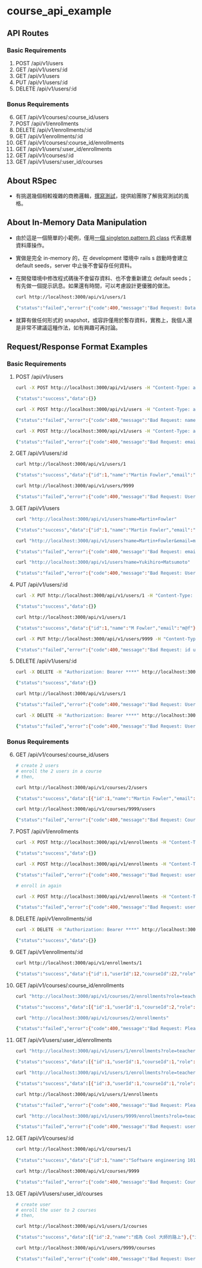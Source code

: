 # course_api_example

## API Routes

### Basic Requirements

1. POST /api/v1/users
1. GET 	/api/v1/users/:id
1. GET 	/api/v1/users
1. PUT 	/api/v1/users/:id
1. DELETE /api/v1/users/:id

### Bonus Requirements

6. GET 	/api/v1/courses/:course_id/users
6. POST  /api/v1/enrollments
6. DELETE  /api/v1/enrollments/:id
6. GET 	/api/v1/enrollments/:id
6. GET 	/api/v1/courses/:course_id/enrollments
6. GET 	/api/v1/users/:user_id/enrollments
6. GET 	/api/v1/courses/:id
6. GET 	/api/v1/users/:user_id/courses

## About RSpec

- 有挑選幾個相較複雜的商務邏輯，[撰寫測試](spec)，提供給團隊了解我寫測試的風格。

## About In-Memory Data Manipulation

- 由於這是一個簡單的小範例，僅用[一個 singleton pattern 的 class](lib/dataset/base.rb) 代表底層資料庫操作。
- 實做是完全 in-memory 的，在 development 環境中 rails s 啟動時會建立 default seeds，server 中止後不會留存任何資料。
- 在開發環境中修改程式碼後不會留存資料、也不會重新建立 default seeds；有先做一個提示訊息。如果還有時間，可以考慮設計更優雅的做法。

    ```zsh
    curl http://localhost:3000/api/v1/users/1

    {"status":"failed","error":{"code":400,"message":"Bad Request: Dataset is not set up. Please restart Rails app."}}
    ```
- 就算有做任何形式的 snapshot，或容許僅用於暫存資料，實務上，我個人還是非常不建議這種作法，如有興趣可再討論。


## Request/Response Format Examples

### Basic Requirements

1. POST /api/v1/users
    ```zsh
    curl -X POST http://localhost:3000/api/v1/users -H "Content-Type: application/json" -H "Authorization: Bearer ****" -d '{ "name": "Martin Fowler", "email": "m@f"}'

    {"status":"success","data":{}}
    ```
    ```zsh
    curl -X POST http://localhost:3000/api/v1/users -H "Content-Type: application/json" -H "Authorization: Bearer ****" -d '{ "name": "Martin Fowler", "email": "m@f"}'

    {"status":"failed","error":{"code":400,"message":"Bad Request: name 'Martin Fowler' is used. email 'm@f' is used"}}
    ```

    ```zsh
    curl -X POST http://localhost:3000/api/v1/users -H "Content-Type: application/json" -H "Authorization: Bearer ****" -d '{ "name": "Sandi Metz", "email": "sd@mt"}'

    {"status":"failed","error":{"code":400,"message":"Bad Request: email format should match /^S@S$/"}}
    ```

1. GET 	/api/v1/users/:id
    ```zsh
    curl http://localhost:3000/api/v1/users/1

    {"status":"success","data":{"id":1,"name":"Martin Fowler","email":"m@f"}}
    ```
    ```zsh
    curl http://localhost:3000/api/v1/users/9999

    {"status":"failed","error":{"code":400,"message":"Bad Request: User not found"}}
    ```
1. GET 	/api/v1/users
    ```zsh
    curl "http://localhost:3000/api/v1/users?name=Martin+Fowler"

    {"status":"success","data":{"id":1,"name":"Martin Fowler","email":"m@f"}}
    ```
    ```zsh
    curl "http://localhost:3000/api/v1/users?name=Martin+Fowler&email=mt@f"

    {"status":"failed","error":{"code":400,"message":"Bad Request: email format should match /^S@S$/"}}
    ```
    ```zsh
    curl "http://localhost:3000/api/v1/users?name=Yukihiro+Matsumoto"

    {"status":"failed","error":{"code":400,"message":"Bad Request: User not found"}}
    ```
1. PUT 	/api/v1/users/:id
    ```zsh
    curl -X PUT http://localhost:3000/api/v1/users/1 -H "Content-Type: application/json" -H "Authorization: Bearer ****"  -d '{"name": "M Fowler"}'

    {"status":"success","data":{}}

    curl http://localhost:3000/api/v1/users/1

    {"status":"success","data":{"id":1,"name":"M Fowler","email":"m@f"}}
    ```
    ```zsh
    curl -X PUT http://localhost:3000/api/v1/users/9999 -H "Content-Type: application/json"-H "Authorization: Bearer ****" -d '{"name": "M Fowler", "email": "m@fl"}'

    {"status":"failed","error":{"code":400,"message":"Bad Request: id user not found. name 'M Fowler' is used. email format should match /^S@S$/"}}
    ```
1. DELETE /api/v1/users/:id
    ```zsh
    curl -X DELETE -H "Authorization: Bearer ****" http://localhost:3000/api/v1/users/1

    {"status":"success","data":{}}

    curl http://localhost:3000/api/v1/users/1

    {"status":"failed","error":{"code":400,"message":"Bad Request: User not found"}}
    ```
    ```zsh
    curl -X DELETE -H "Authorization: Bearer ****" http://localhost:3000/api/v1/users/9999

    {"status":"failed","error":{"code":400,"message":"Bad Request: User not found"}}
    ```

### Bonus Requirements

6. GET 	/api/v1/courses/:course_id/users
    ```zsh
    # create 2 users
    # enroll the 2 users in a course
    # then,

    curl http://localhost:3000/api/v1/courses/2/users

    {"status":"success","data":[{"id":1,"name":"Martin Fowler","email":"m@f"},{"id":2,"name":"Sandi Metz","email":"s@m"}]}
    ```

    ```zsh
    curl http://localhost:3000/api/v1/courses/9999/users
 
    {"status":"failed","error":{"code":400,"message":"Bad Request: Course not found"}}
    ```

6. POST  /api/v1/enrollments
    ```zsh
    curl -X POST http://localhost:3000/api/v1/enrollments -H "Content-Type: application/json" -H "Authorization: Bearer ****" -d '{ "userId": 1, "courseId": 2, "role": "student"}'
    
    {"status":"success","data":{}}
    ```
    ```zsh
    curl -X POST http://localhost:3000/api/v1/enrollments -H "Content-Type: application/json" -H "Authorization: Bearer ****" -d '{ "userId": 9999, "courseId": 9998, "role": "auditor"}'

    {"status":"failed","error":{"code":400,"message":"Bad Request: userId User not found. courseId Course not found. role should be student or teacher"}}
    ```
    ```zsh
    # enroll in again

    curl -X POST http://localhost:3000/api/v1/enrollments -H "Content-Type: application/json" -H "Authorization: Bearer ****" -d '{ "userId": 1, "courseId": 2, "role": "teacher"}'
    
    {"status":"failed","error":{"code":400,"message":"Bad Request: userId 1 has been enrolled in courseId 2"}}
    ```
6. DELETE  /api/v1/enrollments/:id
    ```zsh
    curl -X DELETE -H "Authorization: Bearer ****" http://localhost:3000/api/v1/enrollments/1

    {"status":"success","data":{}}
    ```
6. GET 	/api/v1/enrollments/:id
    ```zsh
    curl http://localhost:3000/api/v1/enrollments/1

    {"status":"success","data":{"id":1,"userId":12,"courseId":22,"role":"student"}}
    ```
6. GET 	/api/v1/courses/:course_id/enrollments
    ```zsh
    curl "http://localhost:3000/api/v1/courses/2/enrollments?role=teacher&userId=1"

    {"status":"success","data":[{"id":1,"userId":1,"courseId":2,"role":"teacher"}]}
    ```
    ```zsh
    curl "http://localhost:3000/api/v1/courses/2/enrollments"

    {"status":"failed","error":{"code":400,"message":"Bad Request: Please query by role or userId"}}
    ```
6. GET 	/api/v1/users/:user_id/enrollments
    ```zsh
    curl "http://localhost:3000/api/v1/users/1/enrollments?role=teacher"

    {"status":"success","data":[{"id":1,"userId":1,"courseId":1,"role":"teacher"},{"id":2,"userId":1,"courseId":2,"role":"teacher"}]}
    ```
    ```zsh
    curl "http://localhost:3000/api/v1/users/1/enrollments?role=teacher&courseId=1"

    {"status":"success","data":[{"id":3,"userId":1,"courseId":1,"role":"teacher"}]}
    ```
    ```zsh
    curl http://localhost:3000/api/v1/users/1/enrollments
    
    {"status":"failed","error":{"code":400,"message":"Bad Request: Please query by role or courseId"}}
    ```
    ```zsh
    curl "http://localhost:3000/api/v1/users/9999/enrollments?role=teacher"

    {"status":"failed","error":{"code":400,"message":"Bad Request: userId user not found"}}
    ```
6. GET 	/api/v1/courses/:id
    ```zsh
    curl http://localhost:3000/api/v1/courses/1 
      
    {"status":"success","data":{"id":1,"name":"Software engineering 101"}}
    ```
    ```zsh
    curl http://localhost:3000/api/v1/courses/9999

    {"status":"failed","error":{"code":400,"message":"Bad Request: Course not found"}}
    ```
6. GET 	/api/v1/users/:user_id/courses
    ```zsh
    # create user
    # enroll the user to 2 courses
    # then,

    curl http://localhost:3000/api/v1/users/1/courses
    
    {"status":"success","data":[{"id":2,"name":"成為 Cool 大師的路上"},{"id":1,"name":"Software engineering 101"}]}
    ```
    ```zsh
    curl http://localhost:3000/api/v1/users/9999/courses
    
    {"status":"failed","error":{"code":400,"message":"Bad Request: User not found"}}
    ```
